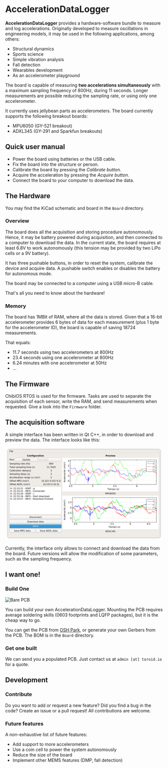 # AccelerationDataLogger

**AccelerationDataLogger** provides a hardware-software bundle to
measure and log accelerations. Originally developed to measure
oscillations in engineering models, it may be used in the following
applications, among others:

 - Structural dynamics
 - Sports science
 - Simple vibration analysis
 - Fall detection
 - Wearables development
 - As an accelerometer playground

The board is capable of measuring **two accelerations simultaneously**
with a maximum sampling frequency of 800Hz, during 11 seconds. Longer
measurements are possible reducing the sampling rate, or using only one
accelerometer.

It currently uses jellybean parts as accelerometers. The board currently
supports the following breakout boards:
 - MPU6050 (GY-521 breakout)
 - ADXL345 (GY-291 and Sparkfun breakouts)

## Quick user manual
- Power the board using batteries or the USB cable.
- Fix the board into the structure or person.
- Calibrate the board by pressing the *Calibrate button*.
- Acquire the acceleration by pressing the *Acquire button*.
- Connect the board to your computer to download the data.

## The Hardware
You may find the KiCad schematic and board in the `Board` directory.

### Overview

The board does all the acquisition and storing procedure autonomously.
Hence, it may be battery powered during acquisition, and then connected
to a computer to download the data. In the current state, the board
requires at least 6.8V to work autonomously (this tension may be
provided by two LiPo cells or a 9V battery).

It has three pushable buttons, in order to reset the system, calibrate
the device and acquire data. A pushable switch enables or disables the
battery for autonomous mode.

The board may be connected to a computer using a USB micro-B cable.

That's all you need to know about the hardware!

### Memory

The board has 1MBit of RAM, where all the data is stored. Given that a
16-bit accelerometer provides 6 bytes of data for each measurement (plus
1 byte for the accelerometer ID), the board is capable of saving 18724
measurements.

That equals:
 - 11.7 seconds using two accelerometers at 800Hz
 - 23.4 seconds using one accelerometer at 800Hz
 - 6.24 minutes with one accelerometer at 50Hz
 - ...

## The Firmware

ChibiOS RTOS is used for the firmware. Tasks are used to separate the
acquisition of each sensor, write the RAM, and send measurements when
requested. Give a look into the `Firmware` folder.

## The acquisition software

A simple interface has been written in Qt C++, in order to download and
preview the data. The interface looks like this:

![Software screenshot](https://github.com/Toroid-io/AccelerationDataLogger/raw/dev/Qt/example.png)

Currently, the interface only allows to connect and download the data
from the board. Future versions will allow the modification of some
parameters, such as the sampling frequency.

## I want one!

### Build One

![Bare PCB](https://644db4de3505c40a0444-327723bce298e3ff5813fb42baeefbaa.ssl.cf1.rackcdn.com/3cf1cb30e9e4993c49112f53ba406c36.png)

You can build your own AccelerationDataLogger. Mounting the PCB requires
average soldering skills (0603 footprints and LQFP packages), but it is
the cheap way to go.

You can get the PCB from [OSH
Park](https://oshpark.com/shared_projects/0VAEaJ3K), or generate your
own Gerbers from the PCB. The BOM is in the `Board` directory.

### Get one built

We can send you a populated PCB. Just contact us at `admin [at]
toroid.io` for a quote.

## Development

### Contribute

Do you want to add or request a new feature? Did you find a bug in the
code? Create an issue or a pull request! All contributions are welcome.

### Future features

A non-exhaustive list of future features:
 - Add support to more accelerometers
 - Use a coin cell to power the system autonomously
 - Reduce the size of the board
 - Implement other MEMS features (DMP, fall detection)
